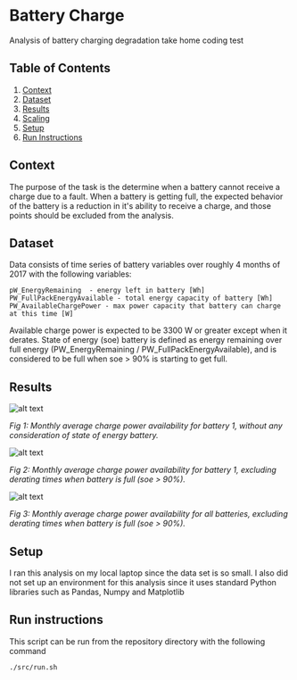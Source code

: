 
# Battery Charge

Analysis of battery charging degradation take home coding test 

## Table of Contents

1. [Context](README.md#context)
1. [Dataset](README.md#dataset)
1. [Results](README.md#results)
1. [Scaling](README.md#scaling)
1. [Setup](README.md#setup)
1. [Run Instructions](README.md#run-instructions)

## Context 

The purpose of the task is the determine when a battery cannot receive a charge due to a fault.
When a battery is getting full, the expected behavior of the battery is a reduction in 
it's ability to receive a charge, and those points should be excluded from the analysis.

## Dataset 

Data consists of time series of battery variables over roughly 4 months of 2017 with the following variables: 
```
pW_EnergyRemaining  - energy left in battery [Wh]
PW_FullPackEnergyAvailable - total energy capacity of battery [Wh]
PW_AvailableChargePower - max power capacity that battery can charge at this time [W]
```
Available charge power is expected to be 3300 W or greater except when it derates.
State of energy (soe) battery is defined as energy remaining over full energy 
(PW_EnergyRemaining / PW_FullPackEnergyAvailable), and is considered to be full when 
soe > 90% is starting to get full.

## Results 

![alt text](images/battery_charge1.png "hover text")

*Fig 1: Monthly average charge power availability for battery 1, without any
consideration of state of energy battery.*

![alt text](images/battery_charge2.png "hover text")

*Fig 2: Monthly average charge power availability for battery 1, excluding
derating times when battery is full (soe > 90%).*

![alt text](images/battery_charge3.png "hover text")

*Fig 3: Monthly average charge power availability for all batteries, excluding
derating times when battery is full (soe > 90%).*

## Setup

I ran this analysis on my local laptop since the data set is so small.
I also did not set up an environment for this analysis since it uses standard 
Python libraries such as Pandas, Numpy and Matplotlib

## Run instructions

This script can be run from the repository directory with the following command 

```
./src/run.sh
```
